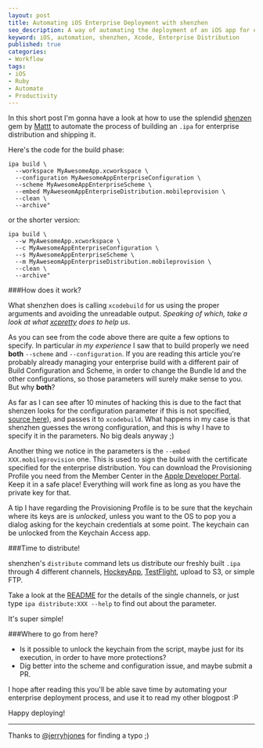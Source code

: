 ```yaml
---
layout: post
title: Automating iOS Enterprise Deployment with shenzhen
seo_description: A way of automating the deployment of an iOS app for enterprise distribution using the shenzhen gem.
keyword: iOS, automation, shenzhen, Xcode, Enterprise Distribution
published: true
categories:
- Workflow
tags:
- iOS 
- Ruby
- Automate
- Productivity
---
```


In this short post I'm gonna have a look at how to use the splendid [shenzen](https://github.com/nomad/shenzhen/) gem by [Mattt](http://mattt.me/) to automate the process of building an `.ipa` for enterprise distribution and shipping it.

Here's the code for the build phase:

```
ipa build \
  --workspace MyAwesomeApp.xcworkspace \
  --configuration MyAwesomeAppEnterpriseConfiguration \
  --scheme MyAwesomeAppEnterpriseScheme \
  --embed MyAweseomAppEnterpriseDistribution.mobileprovision \
  --clean \
  --archive"
```

or the shorter version:

```
ipa build \
  --w MyAwesomeApp.xcworkspace \
  --c MyAwesomeAppEnterpriseConfiguration \
  --s MyAwesomeAppEnterpriseScheme \
  --m MyAweseomAppEnterpriseDistribution.mobileprovision \
  --clean \
  --archive"
```

###How does it work?

What shenzhen does is calling `xcodebuild` for us using the proper arguments and avoiding the unreadable output. _Speaking of which, take a look at what [xcpretty](https://github.com/mneorr/XCPretty) does to help us_.

As you can see from the code above there are quite a few options to specify. In particular _in my experience_ I saw that to build properly we need **both** `--scheme` and `--configuration`. If you are reading this article you're probably already managing your enterprise build with a different pair of Build Configuration and Scheme, in order to change the Bundle Id and the other configurations, so those parameters will surely make sense to you. But why **both**? 

As far as I can see after 10 minutes of hacking this is due to the fact that shenzen looks for the configuration parameter if this is not specified, [source here](https://github.com/mokagio/shenzhen/blob/master/lib/shenzhen/commands/build.rb)), and passes it to `xcodebuild`. What happens in my case is that shenzhen guesses the wrong configuration, and this is why I have to specify it in the parameters. No big deals anyway ;)

Another thing we notice in the parameters is the `--embed XXX.mobileprovision` one. This is used to sign the build with the certificate specified for the enterprise distribution. You can download the Provisioning Profile you need from the Member Center in the [Apple Developer Portal](https://developer.apple.com/membercenter). Keep it in a safe place! Everything will work fine as long as you have the private key for that.

A tip I have regarding the Provisioning Profile is to be sure that the keychain where its keys are is _unlocked_, unless you want to the OS to pop you a dialog asking for the keychain credentials at some point. The keychain can be unlocked from the Keychain Access app.

###Time to distribute!

shenzhen's `distribute` command lets us distribute our freshly built `.ipa` through 4 different channels, [HockeyApp](http://hockeyapp.net/features/), [TestFlight](http://testflightapp.com/), upload to S3, or simple FTP. 

Take a look at the [README](https://github.com/mokagio/shenzhen/#building--distribution) for the details of the single channels, or just type `ipa distribute:XXX --help` to find out about the parameter.

It's super simple!

###Where to go from here?

* Is it possible to unlock the keychain from the script, maybe just for its execution, in order to have more protections?
* Dig better into the scheme and configuration issue, and maybe submit a PR.

I hope after reading this you'll be able save time by automating your enterprise deployment process, and use it to read my other blogpost :P

Happy deploying!

---

Thanks to [@jerryhjones](https://twitter.com/jerryhjones) for finding a typo ;)
